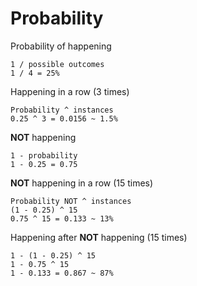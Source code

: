 # Probability

Probability of happening
```
1 / possible outcomes
1 / 4 = 25%
```

Happening in a row (3 times)
```
Probability ^ instances
0.25 ^ 3 = 0.0156 ~ 1.5%
```

**NOT** happening
```
1 - probability
1 - 0.25 = 0.75
```

**NOT** happening in a row (15 times)
```
Probability NOT ^ instances
(1 - 0.25) ^ 15
0.75 ^ 15 = 0.133 ~ 13%
```

Happening after **NOT** happening (15 times)
```
1 - (1 - 0.25) ^ 15
1 - 0.75 ^ 15
1 - 0.133 = 0.867 ~ 87%
```

